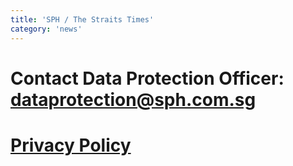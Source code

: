 ```yaml
---
title: 'SPH / The Straits Times'
category: 'news'
---
```


# Contact Data Protection Officer: dataprotection@sph.com.sg

# [Privacy Policy](https://corporate.sph.com.sg/legal/pdpa.html)
